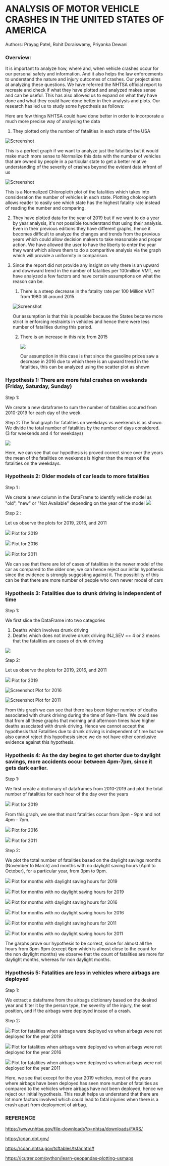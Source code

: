 # ANALYSIS OF MOTOR VEHICLE CRASHES IN THE UNITED STATES OF AMERICA

Authors: Prayag Patel, Rohit Doraiswamy, Priyanka Dewani

### Overview: 

It is important to analyze how, where and, when vehicle crashes occur for our personal safety and information. And it also helps the law enforcements to understand the nature and injury outcomes of crashes. Our project aims at analyzing these questions. We have referred the NHTSA official report to recreate and check if what they have plotted and analyzed makes sense and can be useful. This has also allowed us to expand on what they have done and what they could have done better in their analysis and plots. Our research has led us to study some hypothesis as follows:

Here are few things NHTSA could have done better in order to incorporate a much more precise way of analysing the data

1. They plotted only the number of fatalities in each state of the USA 

![Screenshot](https://github.com/prayagpatel99/2021Fall_finals/blob/main/Plotly%20graphs/Map_NHTSA.png)

This is a perfect graph if we want to analyze just the fatalities but it would make much more sense to Normalize this data with the number of vehicles that are owned by people in a particular state to get a better relative understanding of the severity of crashes beyond the evident data infront of us

![Screenshot](https://github.com/prayagpatel99/2021Fall_finals/blob/main/Plotly%20graphs/Normalized_NHTSA.png)

This is a Normalized Chloropleth plot of the fatalities which takes into consideration the number of vehicles in each state. Plotting choloropleth allows reader to easily see which state has the highest fatality rate instead of reading the number and comparing.


2. They have plotted data for the year of 2019 but if we want to do a year by year analysis, it's not possible tounderstand that using their analysis. Even in their previous editions they have different graphs, hence it becomes difficult to analyze the changes and trends from the previous years which could allow decision makers to take reasonable and proper action. We have allowed the user to have the liberty to enter the year they want which allows them to do a comparitive analysis via the graph which will provide a uniformity in comparison.


3. Since the report did not provide any insight on why there is an upward and downward trend in the number of fatalities per 100million VMT, we have analyzed a few factors and have certain assumptions on what the reason can be.

    1. There is a steep decrease in the fatality rate per 100 Million VMT from 1980 till around 2015.
      
      ![Screenshot](https://github.com/prayagpatel99/2021Fall_finals/blob/main/Plotly%20graphs/fatality_line.png)

      Our assumption is that this is possible because the States became more strict in enforcing restraints in vehicles and hence there were less number of fatalities during this period.
      
    2. There is an increase in this rate from 2015
    
        ![](https://github.com/prayagpatel99/2021Fall_finals/blob/main/Plotly%20graphs/scatterplot.PNG)
        
        Our assumption in this case is that since the gasoline prices saw a decrease in 2016 due to which there is an upward trend in the fatalities, this can be analyzed using the scatter plot as shown
        



### Hypothesis 1: There are more fatal crashes on weekends (Friday, Saturday, Sunday)

Step 1:

We create a new dataframe to sum the number of fatalities occured from 2010-2019 for each day of the week.

Step 2:
The final graph for fatalities on weekdays vs weekends is as shown.
We divide the total number of fatalities by the number of days considered. (3 for weekends and 4 for weekdays)

![](https://github.com/prayagpatel99/2021Fall_finals/blob/main/Plotly%20graphs/hypothesis_1.PNG)
 
Here, we can see that our hypothesis is proved correct since over the years the mean of the fatalities on weekends is higher than the mean of the fatalities on the weekdays.

### Hypothesis 2: Older models of car leads to more fatalities

Step 1 :

We create a new column in the DataFrame to identify vehicle model as "old", "new" or "Not Available" depending on the year of the model
![](https://github.com/prayagpatel99/2021Fall_finals/blob/main/Plotly%20graphs/model_crash.PNG)

Step 2 : 

Let us observe the plots for 2019, 2016, and 2011

![](https://github.com/prayagpatel99/2021Fall_finals/blob/main/Plotly%20graphs/hypothesis_2_3.PNG)
Plot for 2019

![](https://github.com/prayagpatel99/2021Fall_finals/blob/main/Plotly%20graphs/hypothesis_2_2.PNG)
Plot for 2016

![](https://github.com/prayagpatel99/2021Fall_finals/blob/main/Plotly%20graphs/hypothesis_2_1.PNG)
Plot for 2011

We can see that there are lot of cases of fatalities in the newer model of the car as compared to the older one, we can hence reject our initial hypothesis since the evidence is strongly suggesting against it. The possibility of this can be that there are more number of people who own newer model of cars 

### Hypothesis 3: Fatalities due to drunk driving is independent of time

Step 1:

We first slice the DataFrame into two categories
1. Deaths which involves drunk driving
2. Deaths which does not involve drunk driving
INJ_SEV == 4 or 2 means that the fatalities are cases of drunk driving

![](https://github.com/prayagpatel99/2021Fall_finals/blob/main/code_drunk.PNG)

Step 2:

Let us observe the plots for 2019, 2016, and 2011

![](https://github.com/prayagpatel99/2021Fall_finals/blob/main/Plotly%20graphs/hypothesis_3_3.PNG)
Plot for 2019

![Screenshot](https://github.com/prayagpatel99/2021Fall_finals/blob/main/Plotly%20graphs/hypothesis_3_2.jpeg)
Plot for 2016

![Screenshot](https://github.com/prayagpatel99/2021Fall_finals/blob/main/Plotly%20graphs/hypothesis_3_1.jpeg)
Plot for 2011

From this graph we can see that there has been higher number of deaths associated with drunk driving during the time of 9am-11am. We could see that from all these graphs that morning and afternoon times have higher deaths associated with drunk driving. Hence we cannot accept the hypothesis that Fatalities due to drunk driving is independent of time but we also cannot reject this hypothesis since we do not have other conclusive evidence against this hypothesis.


### Hypothesis 4: As the day begins to get shorter due to daylight savings, more accidents occur between 4pm-7pm, since it gets dark earlier.

Step 1:

We first create a dictionary of dataframes from 2010-2019 and plot the total number of fatalities for each hour of the day over the years

![](https://github.com/prayagpatel99/2021Fall_finals/blob/main/Plotly%20graphs/hypothesis_4_1.png)
Plot for 2019

From this graph, we see that most fatalities occur from 3pm - 9pm and not 4pm - 7pm.

![](http://localhost:8888/view/2021Fall_finals/Plotly%20graphs/hypothesis_4_1_2016.PNG)
Plot for 2016

![](http://localhost:8888/view/2021Fall_finals/Plotly%20graphs/hypothesis_4_1_2011.PNG)
Plot for 2011

Step 2:

We plot the total number of fatalities based on the daylight savings months (November to March) and months with no daylight saving hours (April to October), for a particular year, from 3pm to 9pm.

![](https://github.com/prayagpatel99/2021Fall_finals/blob/main/Plotly%20graphs/hypothesis_4_2.png)
Plot for months with daylight saving hours for 2019

![](https://github.com/prayagpatel99/2021Fall_finals/blob/main/Plotly%20graphs/hypothesis_4_3.png)
Plot for months with no daylight saving hours for 2019

![](https://github.com/prayagpatel99/2021Fall_finals/blob/main/Plotly%20graphs/hypothesis_4_2_2016.png)
Plot for months with daylight saving hours for 2016

![](https://github.com/prayagpatel99/2021Fall_finals/blob/main/Plotly%20graphs/hypothesis_4_3_2016.png)
Plot for months with no daylight saving hours for 2016

![](https://github.com/prayagpatel99/2021Fall_finals/blob/main/Plotly%20graphs/hypothesis_4_2_2011.png)
Plot for months with daylight saving hours for 2011

![](https://github.com/prayagpatel99/2021Fall_finals/blob/main/Plotly%20graphs/hypothesis_4_3_2011.png)
Plot for months with no daylight saving hours for 2011


The garphs prove our hypothesis to be correct, since for almost all the hours from 3pm-9pm (except 6pm which is almost close to the count for the non daylight months) we observe that the count of fatalities are more for daylight months, whereas for non daylight months.

### Hypothesis 5: Fatalities are less in vehicles where airbags are deployed

Step 1:

We extract a dataframe from the airbags dictionary based on the desired year and filter it by the person type, the severity of the injury, the seat position, and if the airbags were deployed incase of a crash.

Step 2:

![](https://github.com/prayagpatel99/2021Fall_finals/blob/main/Plotly%20graphs/hypothesis_5.png)
Plot for fatalities when airbags were deployed vs when airbags were not deployed for the year 2019

![](https://github.com/prayagpatel99/2021Fall_finals/blob/main/Plotly%20graphs/hypothesis_5_2016.png)
Plot for fatalities when airbags were deployed vs when airbags were not deployed for the year 2016

![](https://github.com/prayagpatel99/2021Fall_finals/blob/main/Plotly%20graphs/hypothesis_5_2011.png)
Plot for fatalities when airbags were deployed vs when airbags were not deployed for the year 2011

Here, we see that except for the year 2019 vehicles, most of the years where airbags have been deployed has seen more number of fatalities as compared to the vehicles where airbags have not been deployed, hence we reject our initial hypothesis. This result helps us understand that there are lot more factors involved which could lead to fatal injuries when there is a crash apart from deployment of airbag.

### REFERENCE

https://www.nhtsa.gov/file-downloads?p=nhtsa/downloads/FARS/

https://cdan.dot.gov/

https://cdan.nhtsa.gov/tsftables/tsfar.htm#

https://jcutrer.com/python/learn-geopandas-plotting-usmaps
